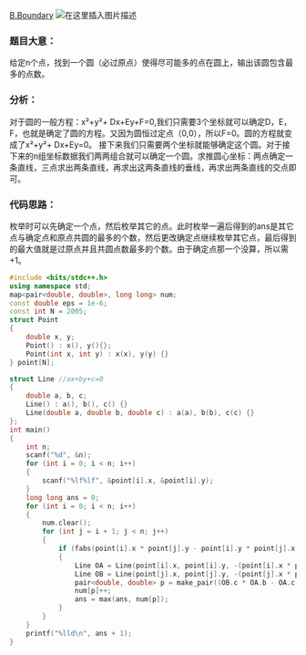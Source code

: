 
[B.Boundary](https://ac.nowcoder.com/acm/contest/5667/B)
![在这里插入图片描述](https://img-blog.csdnimg.cn/20200717164313447.png?x-oss-process=image/watermark,type_ZmFuZ3poZW5naGVpdGk,shadow_10,text_aHR0cHM6Ly9ibG9nLmNzZG4ubmV0L3FxXzQ1ODQ1NDA0,size_16,color_FFFFFF,t_70#pic_center)
### 题目大意：

给定n个点，找到一个圆（必过原点）使得尽可能多的点在圆上，输出该圆包含最多的点数。
### 分析：
对于圆的一般方程：x²+y²+	Dx+Ey+F=0,我们只需要3个坐标就可以确定D，E，F，也就是确定了圆的方程。又因为圆恒过定点（0,0），所以F=0。圆的方程就变成了x²+y²+	Dx+Ey=0。
接下来我们只需要两个坐标就能够确定这个圆。对于接下来的n组坐标数据我们两两组合就可以确定一个圆。求推圆心坐标：两点确定一条直线，三点求出两条直线，再求出这两条直线的垂线，再求出两条直线的交点即可。
### 代码思路：
枚举时可以先确定一个点，然后枚举其它的点。此时枚举一遍后得到的ans是其它点与确定点和原点共圆的最多的个数，然后更改确定点继续枚举其它点，最后得到的最大值就是过原点并且共圆点数最多的个数。由于确定点那一个没算，所以需+1。

```cpp
#include <bits/stdc++.h>
using namespace std;
map<pair<double, double>, long long> num;
const double eps = 1e-6;
const int N = 2005;
struct Point
{
    double x, y;
    Point() : x(), y(){};
    Point(int x, int y) : x(x), y(y) {}
} point[N];

struct Line //ax+by+c=0
{
    double a, b, c;
    Line() : a(), b(), c() {}
    Line(double a, double b, double c) : a(a), b(b), c(c) {}
};
int main()
{
    int n;
    scanf("%d", &n);
    for (int i = 0; i < n; i++)
    {
        scanf("%lf%lf", &point[i].x, &point[i].y);
    }
    long long ans = 0;
    for (int i = 0; i < n; i++)
    {
        num.clear();
        for (int j = i + 1; j < n; j++)
        {
            if (fabs(point[i].x * point[j].y - point[i].y * point[j].x) > eps)
            {
                Line OA = Line(point[i].x, point[i].y, -(point[i].x * point[i].x + point[i].y * point[i].y) / 2); //OA中垂线
                Line OB = Line(point[j].x, point[j].y, -(point[j].x * point[j].x + point[j].y * point[j].y) / 2); //OB中垂线
                pair<double, double> p = make_pair((OB.c * OA.b - OA.c * OB.b) / (OA.a * OB.b - OB.a * OA.b), (OB.c * OA.a - OA.c * OB.a) / (OA.b * OB.a - OB.b * OA.a));
                num[p]++;
                ans = max(ans, num[p]);
            }
        }
    }
    printf("%lld\n", ans + 1);
}
```

